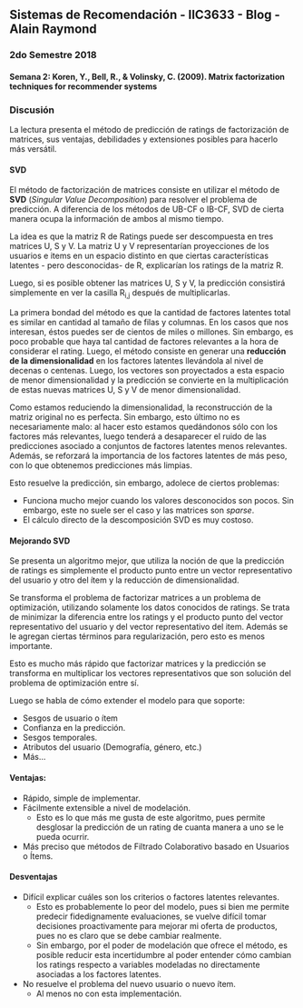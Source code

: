 
## Sistemas de Recomendación - IIC3633 - Blog - Alain Raymond
### 2do Semestre 2018

#### Semana 2: Koren, Y., Bell, R., & Volinsky, C. (2009). Matrix factorization techniques for recommender systems

### Discusión
La lectura presenta el método de predicción de ratings de factorización de matrices, sus ventajas, debilidades y extensiones posibles para hacerlo más versátil.

#### SVD

El método de factorización de matrices consiste en utilizar el método de **SVD** (_Singular Value Decomposition_) para resolver el problema de predicción. A diferencia de los métodos de UB-CF o IB-CF, SVD de cierta manera ocupa la información de ambos al mismo tiempo.

La idea es que la matriz R de Ratings puede ser descompuesta en tres matrices U, S y V. La matriz U y V representarían proyecciones de los usuarios e items en un espacio distinto en que ciertas características latentes - pero desconocidas- de R, explicarían los ratings de la matriz R. 

Luego, si es posible obtener las matrices U, S y V, la predicción consistirá simplemente en ver la casilla R<sub>i,j</sub> después de multiplicarlas.

La primera bondad del método es que la cantidad de factores latentes total es similar en cantidad al tamaño de filas y columnas. En los casos que nos interesan, éstos puedes ser de cientos de miles o millones. Sin embargo, es poco probable que haya tal cantidad de factores relevantes a la hora de considerar el rating. Luego, el método consiste en generar una **reducción de la dimensionalidad** en los factores latentes llevándola al nivel de decenas o centenas. Luego, los vectores son proyectados a esta espacio de menor dimensionalidad y la predicción se convierte en la multiplicación de estas nuevas matrices U, S y V de menor dimensionalidad. 

Como estamos reduciendo la dimensionalidad, la reconstrucción de la matriz original no es perfecta. Sin embargo, esto último no es necesariamente malo: al hacer esto estamos quedándonos sólo con los factores más relevantes, luego tenderá a desaparecer el ruido de las predicciones asociado a conjuntos de factores latentes menos relevantes. Además, se reforzará la importancia de los factores latentes de más peso, con lo que obtenemos predicciones más limpias.

Esto resuelve la predicción, sin embargo, adolece de ciertos problemas:

* Funciona mucho mejor cuando los valores desconocidos son pocos. Sin embargo, este no suele ser el caso y las matrices son _sparse_.
* El cálculo directo de la descomposición SVD es muy costoso.

#### Mejorando SVD

Se presenta un algoritmo mejor, que utiliza la noción de que la predicción de ratings es simplemente el producto punto entre un vector representativo del usuario y otro del ítem y la reducción de dimensionalidad. 

Se transforma el problema de factorizar matrices a un problema de optimización, utilizando solamente los datos conocidos de ratings. Se trata de minimizar la diferencia entre los ratings y el producto punto del vector representativo del usuario y del vector representativo del item. Además se le agregan ciertas términos para regularización, pero esto es menos importante.

Esto es mucho más rápido que factorizar matrices y la predicción se transforma en multiplicar los vectores representativos que son solución del problema de optimización entre sí.

Luego se habla de cómo extender el modelo para que soporte:

* Sesgos de usuario o ítem
* Confianza en la predicción.
* Sesgos temporales.
* Atributos del usuario (Demografía, género, etc.)
* Más...

#### Ventajas:

* Rápido, simple de implementar.
* Fácilmente extensible a nivel de modelación.
  * Esto es lo que más me gusta de este algoritmo, pues permite desglosar la predicción de un rating de cuanta manera a uno se le pueda ocurrir.
* Más preciso que métodos de Filtrado Colaborativo basado en Usuarios o Ítems.

#### Desventajas
* Difícil explicar cuáles son los criterios o factores latentes relevantes.
  * Esto es probablemente lo peor del modelo, pues si bien me permite predecir fidedignamente evaluaciones, se vuelve difícil tomar decisiones proactivamente para mejorar mi oferta de productos, pues no es claro que se debe cambiar realmente.
  * Sin embargo, por el poder de modelación que ofrece el método, es posible reducir esta incertidumbre al poder entender cómo cambian los ratings respecto a variables modeladas no directamente asociadas a los factores latentes.
* No resuelve el problema del nuevo usuario o nuevo ítem.
  * Al menos no con esta implementación.
